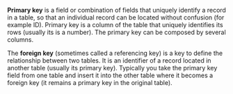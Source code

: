 **Primary key** is a field or combination of fields that uniquely identify a record in a table, so that an individual record can be located without confusion (for example ID). Primary key is a column of the table that uniquely identifies its rows (usually its is a number). The primary key can be composed by several columns.

The **foreign key** (sometimes called a referencing key) is a key to define the relationship between two tables. It is an identifier of a record located in another table (usually its primary key). Typically you take the primary key field from one table and insert it into the other table where it becomes a foreign key (it remains a primary key in the original table).